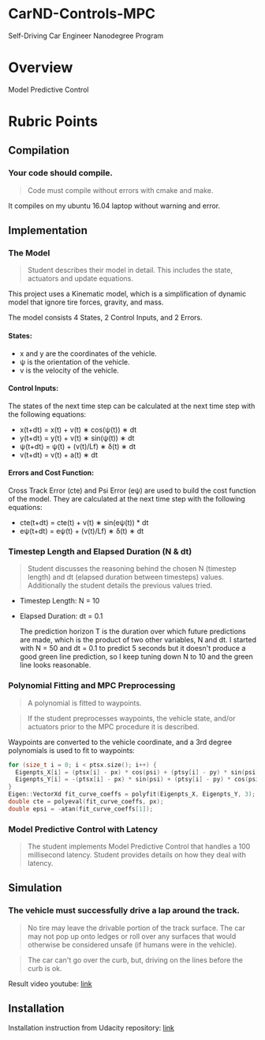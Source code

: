 # CarND-Controls-MPC
Self-Driving Car Engineer Nanodegree Program

# Overview
Model Predictive Control

# Rubric Points

## Compilation

### Your code should compile.
> Code must compile without errors with cmake and make.

It compiles on my ubuntu 16.04 laptop without warning and error.

## Implementation

### The Model
> Student describes their model in detail. This includes the state, actuators and update equations.

This project uses a Kinematic model, which is a simplification of dynamic model that ignore tire forces, gravity, and mass.

The model consists 4 States, 2 Control Inputs, and 2 Errors.

#### States:
* x and y are the coordinates of the vehicle. <br>
* ψ is the orientation of the vehicle. <br>
* v is the velocity of the vehicle. <br>

#### Control Inputs:
The states of the next time step can be calculated at the next time step with the following equations:
* x(t+dt) = x(t) + v(t) ∗ cos(ψ(t)) ∗ dt
* y(t+dt) = y(t) + v(t) ∗ sin(ψ(t)) ∗ dt
* ψ(t+dt) = ψ(t) + (v(t)/Lf) ∗ δ(t) ∗ dt
* v(t+dt) = v(t) + a(t) ∗ dt

#### Errors and Cost Function:
Cross Track Error (cte) and Psi Error (eψ) are used to build the cost function of the model. They are calculated at the next time step with the following equations:
* cte(t+dt) = cte(t) + v(t) ∗ sin(eψ(t)) * dt
* eψ(t+dt) = eψ(t) + (v(t)/Lf) ∗ δ(t) ∗ dt


### Timestep Length and Elapsed Duration (N & dt)
> Student discusses the reasoning behind the chosen N (timestep length) and dt (elapsed duration between timesteps) values. Additionally the student details the previous values tried.

* Timestep Length: N = 10
* Elapsed Duration: dt = 0.1

  The prediction horizon T is the duration over which future predictions are made, which is the product of two other variables, N and dt. I started with N = 50 and dt = 0.1 to predict 5 seconds but it doesn't produce a good green line prediction, so I keep tuning down N to 10 and the green line looks reasonable.


### Polynomial Fitting and MPC Preprocessing
> A polynomial is fitted to waypoints.

> If the student preprocesses waypoints, the vehicle state, and/or actuators prior to the MPC procedure it is described.

Waypoints are converted to the vehicle coordinate, and a 3rd degree polynomials is used to fit to waypoints:
```cpp
for (size_t i = 0; i < ptsx.size(); i++) {
  Eigenpts_X[i] = (ptsx[i] - px) * cos(psi) + (ptsy[i] - py) * sin(psi);
  Eigenpts_Y[i] = -(ptsx[i] - px) * sin(psi) + (ptsy[i] - py) * cos(psi);
}
Eigen::VectorXd fit_curve_coeffs = polyfit(Eigenpts_X, Eigenpts_Y, 3);
double cte = polyeval(fit_curve_coeffs, px);
double epsi = -atan(fit_curve_coeffs[1]);
```

### Model Predictive Control with Latency
> The student implements Model Predictive Control that handles a 100 millisecond latency. Student provides details on how they deal with latency.



## Simulation

### The vehicle must successfully drive a lap around the track.
> No tire may leave the drivable portion of the track surface. The car may not pop up onto ledges or roll over any surfaces that would otherwise be considered unsafe (if humans were in the vehicle).

> The car can't go over the curb, but, driving on the lines before the curb is ok.

Result video youtube: [link](https://youtu.be/vuNA2bOWKP0)


## Installation
Installation instruction from Udacity repository: [link](https://github.com/udacity/CarND-MPC-Project/blob/master/README.md)
